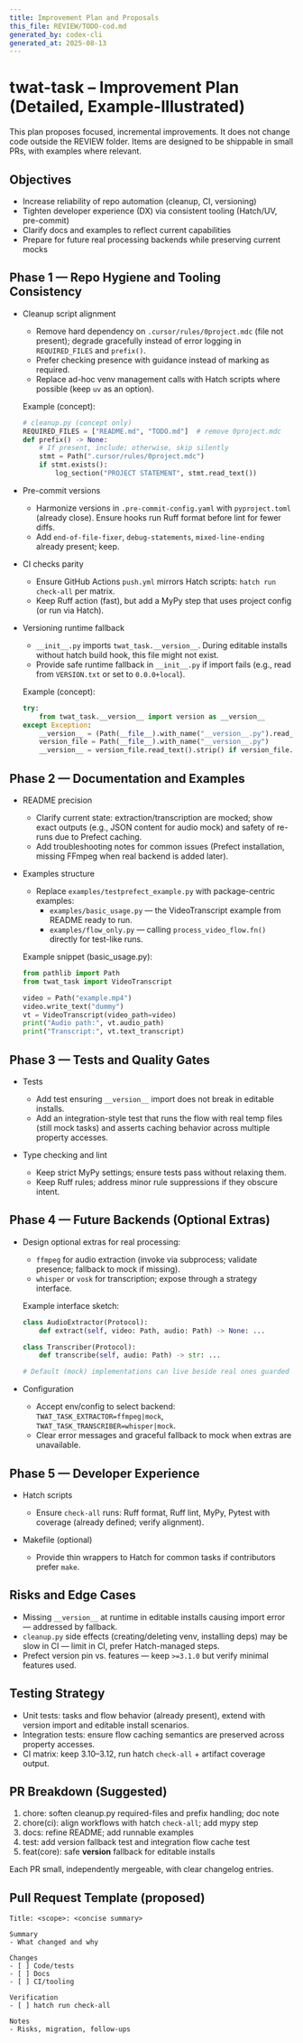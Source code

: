 ```yaml
---
title: Improvement Plan and Proposals
this_file: REVIEW/TODO-cod.md
generated_by: codex-cli
generated_at: 2025-08-13
---
```


# twat-task – Improvement Plan (Detailed, Example-Illustrated)

This plan proposes focused, incremental improvements. It does not change code outside the REVIEW folder. Items are designed to be shippable in small PRs, with examples where relevant.

## Objectives

- Increase reliability of repo automation (cleanup, CI, versioning)
- Tighten developer experience (DX) via consistent tooling (Hatch/UV, pre-commit)
- Clarify docs and examples to reflect current capabilities
- Prepare for future real processing backends while preserving current mocks

## Phase 1 — Repo Hygiene and Tooling Consistency

- Cleanup script alignment
  - Remove hard dependency on `.cursor/rules/0project.mdc` (file not present); degrade gracefully instead of error logging in `REQUIRED_FILES` and `prefix()`.
  - Prefer checking presence with guidance instead of marking as required.
  - Replace ad-hoc venv management calls with Hatch scripts where possible (keep `uv` as an option).

  Example (concept):
  ```python
  # cleanup.py (concept only)
  REQUIRED_FILES = ["README.md", "TODO.md"]  # remove 0project.mdc
  def prefix() -> None:
      # If present, include; otherwise, skip silently
      stmt = Path(".cursor/rules/0project.mdc")
      if stmt.exists():
          log_section("PROJECT STATEMENT", stmt.read_text())
  ```

- Pre-commit versions
  - Harmonize versions in `.pre-commit-config.yaml` with `pyproject.toml` (already close). Ensure hooks run Ruff format before lint for fewer diffs.
  - Add `end-of-file-fixer`, `debug-statements`, `mixed-line-ending` already present; keep.

- CI checks parity
  - Ensure GitHub Actions `push.yml` mirrors Hatch scripts: `hatch run check-all` per matrix.
  - Keep Ruff action (fast), but add a MyPy step that uses project config (or run via Hatch).

- Versioning runtime fallback
  - `__init__.py` imports `twat_task.__version__`. During editable installs without hatch build hook, this file might not exist.
  - Provide safe runtime fallback in `__init__.py` if import fails (e.g., read from `VERSION.txt` or set to `0.0.0+local`).

  Example (concept):
  ```python
  try:
      from twat_task.__version__ import version as __version__
  except Exception:
      __version__ = (Path(__file__).with_name("__version__.py").read_text().strip()
      version_file = Path(__file__).with_name("__version__.py")
      __version__ = version_file.read_text().strip() if version_file.exists() else "0.0.0+local"
  ```

## Phase 2 — Documentation and Examples

- README precision
  - Clarify current state: extraction/transcription are mocked; show exact outputs (e.g., JSON content for audio mock) and safety of re-runs due to Prefect caching.
  - Add troubleshooting notes for common issues (Prefect installation, missing FFmpeg when real backend is added later).

- Examples structure
  - Replace `examples/testprefect_example.py` with package-centric examples:
    - `examples/basic_usage.py` — the VideoTranscript example from README ready to run.
    - `examples/flow_only.py` — calling `process_video_flow.fn()` directly for test-like runs.

  Example snippet (basic_usage.py):
  ```python
  from pathlib import Path
  from twat_task import VideoTranscript

  video = Path("example.mp4")
  video.write_text("dummy")
  vt = VideoTranscript(video_path=video)
  print("Audio path:", vt.audio_path)
  print("Transcript:", vt.text_transcript)
  ```

## Phase 3 — Tests and Quality Gates

- Tests
  - Add test ensuring `__version__` import does not break in editable installs.
  - Add an integration-style test that runs the flow with real temp files (still mock tasks) and asserts caching behavior across multiple property accesses.

- Type checking and lint
  - Keep strict MyPy settings; ensure tests pass without relaxing them.
  - Keep Ruff rules; address minor rule suppressions if they obscure intent.

## Phase 4 — Future Backends (Optional Extras)

- Design optional extras for real processing:
  - `ffmpeg` for audio extraction (invoke via subprocess; validate presence; fallback to mock if missing).
  - `whisper` or `vosk` for transcription; expose through a strategy interface.

  Example interface sketch:
  ```python
  class AudioExtractor(Protocol):
      def extract(self, video: Path, audio: Path) -> None: ...

  class Transcriber(Protocol):
      def transcribe(self, audio: Path) -> str: ...

  # Default (mock) implementations can live beside real ones guarded by extras
  ```

- Configuration
  - Accept env/config to select backend: `TWAT_TASK_EXTRACTOR=ffmpeg|mock`, `TWAT_TASK_TRANSCRIBER=whisper|mock`.
  - Clear error messages and graceful fallback to mock when extras are unavailable.

## Phase 5 — Developer Experience

- Hatch scripts
  - Ensure `check-all` runs: Ruff format, Ruff lint, MyPy, Pytest with coverage (already defined; verify alignment).

- Makefile (optional)
  - Provide thin wrappers to Hatch for common tasks if contributors prefer `make`.

## Risks and Edge Cases

- Missing `__version__` at runtime in editable installs causing import error — addressed by fallback.
- `cleanup.py` side effects (creating/deleting venv, installing deps) may be slow in CI — limit in CI, prefer Hatch-managed steps.
- Prefect version pin vs. features — keep `>=3.1.0` but verify minimal features used.

## Testing Strategy

- Unit tests: tasks and flow behavior (already present), extend with version import and editable install scenarios.
- Integration tests: ensure flow caching semantics are preserved across property accesses.
- CI matrix: keep 3.10–3.12, run hatch `check-all` + artifact coverage output.

## PR Breakdown (Suggested)

1) chore: soften cleanup.py required-files and prefix handling; doc note
2) chore(ci): align workflows with hatch `check-all`; add mypy step
3) docs: refine README; add runnable examples
4) test: add version fallback test and integration flow cache test
5) feat(core): safe __version__ fallback for editable installs

Each PR small, independently mergeable, with clear changelog entries.

## Pull Request Template (proposed)

```
Title: <scope>: <concise summary>

Summary
- What changed and why

Changes
- [ ] Code/tests
- [ ] Docs
- [ ] CI/tooling

Verification
- [ ] hatch run check-all

Notes
- Risks, migration, follow-ups
```

